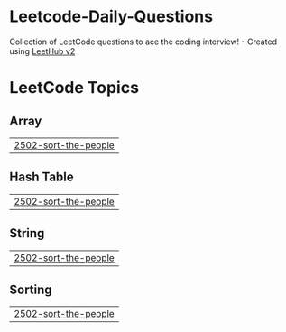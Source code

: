 # Leetcode-Daily-Questions
Collection of LeetCode questions to ace the coding interview! - Created using [LeetHub v2](https://github.com/arunbhardwaj/LeetHub-2.0)

<!---LeetCode Topics Start-->
# LeetCode Topics
## Array
|  |
| ------- |
| [2502-sort-the-people](https://github.com/Navneet0801/Leetcode-Daily-Questions/tree/master/2502-sort-the-people) |
## Hash Table
|  |
| ------- |
| [2502-sort-the-people](https://github.com/Navneet0801/Leetcode-Daily-Questions/tree/master/2502-sort-the-people) |
## String
|  |
| ------- |
| [2502-sort-the-people](https://github.com/Navneet0801/Leetcode-Daily-Questions/tree/master/2502-sort-the-people) |
## Sorting
|  |
| ------- |
| [2502-sort-the-people](https://github.com/Navneet0801/Leetcode-Daily-Questions/tree/master/2502-sort-the-people) |
<!---LeetCode Topics End-->